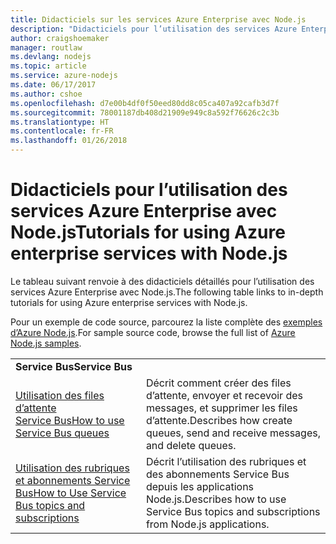 ```yaml
---
title: Didacticiels sur les services Azure Enterprise avec Node.js
description: "Didacticiels pour l’utilisation des services Azure Enterprise avec Node.js."
author: craigshoemaker
manager: routlaw
ms.devlang: nodejs
ms.topic: article
ms.service: azure-nodejs
ms.date: 06/17/2017
ms.author: cshoe
ms.openlocfilehash: d7e00b4df0f50eed80dd8c05ca407a92cafb3d7f
ms.sourcegitcommit: 78001187db408d21909e949c8a592f76626c2c3b
ms.translationtype: HT
ms.contentlocale: fr-FR
ms.lasthandoff: 01/26/2018
---
```

# <a name="tutorials-for-using-azure-enterprise-services-with-nodejs"></a><span data-ttu-id="e8a86-103">Didacticiels pour l’utilisation des services Azure Enterprise avec Node.js</span><span class="sxs-lookup"><span data-stu-id="e8a86-103">Tutorials for using Azure enterprise services with Node.js</span></span>

<span data-ttu-id="e8a86-104">Le tableau suivant renvoie à des didacticiels détaillés pour l’utilisation des services Azure Enterprise avec Node.js.</span><span class="sxs-lookup"><span data-stu-id="e8a86-104">The following table links to in-depth tutorials for using Azure enterprise services with Node.js.</span></span>

<span data-ttu-id="e8a86-105">Pour un exemple de code source, parcourez la liste complète des [exemples d’Azure Node.js](https://azure.microsoft.com/resources/samples/?term=nodejs).</span><span class="sxs-lookup"><span data-stu-id="e8a86-105">For sample source code, browse the full list of [Azure Node.js samples](https://azure.microsoft.com/resources/samples/?term=nodejs).</span></span>

| | |
|---|---|
| <span data-ttu-id="e8a86-106">**Service Bus**</span><span class="sxs-lookup"><span data-stu-id="e8a86-106">**Service Bus**</span></span> ||
| [<span data-ttu-id="e8a86-107">Utilisation des files d’attente Service Bus</span><span class="sxs-lookup"><span data-stu-id="e8a86-107">How to use Service Bus queues</span></span>](http://docs.microsoft.com/azure/service-bus-messaging/service-bus-nodejs-how-to-use-queues?toc=/azure/node/toc.json&bc=/azure/node/toc.json) | <span data-ttu-id="e8a86-108">Décrit comment créer des files d’attente, envoyer et recevoir des messages, et supprimer les files d’attente.</span><span class="sxs-lookup"><span data-stu-id="e8a86-108">Describes how create queues, send and receive messages, and delete queues.</span></span> |
| [<span data-ttu-id="e8a86-109">Utilisation des rubriques et abonnements Service Bus</span><span class="sxs-lookup"><span data-stu-id="e8a86-109">How to Use Service Bus topics and subscriptions</span></span>](http://docs.microsoft.com/azure/service-bus-messaging/service-bus-nodejs-how-to-use-topics-subscriptions?toc=/azure/node/toc.json&bc=/azure/node/toc.json) | <span data-ttu-id="e8a86-110">Décrit l’utilisation des rubriques et des abonnements Service Bus depuis les applications Node.js.</span><span class="sxs-lookup"><span data-stu-id="e8a86-110">Describes how to use Service Bus topics and subscriptions from Node.js applications.</span></span> |
